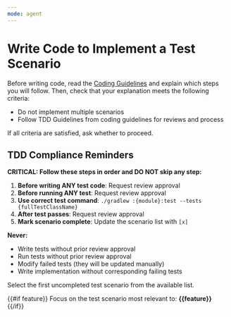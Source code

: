 ```yaml
---
mode: agent
---
```


# Write Code to Implement a Test Scenario

Before writing code, read the [Coding Guidelines](../../docs/coding-guidelines.md) and explain which steps you will follow. Then, check that your explanation meets the following criteria:

- Do not implement multiple scenarios
- Follow TDD Guidelines from coding guidelines for reviews and process

If all criteria are satisfied, ask whether to proceed.

## TDD Compliance Reminders

**CRITICAL: Follow these steps in order and DO NOT skip any step:**

1. **Before writing ANY test code**: Request review approval
2. **Before running ANY test**: Request review approval
3. **Use correct test command**: `./gradlew :{module}:test --tests {fullTestClassName}`
4. **After test passes**: Request review approval
5. **Mark scenario complete**: Update the scenario list with `[x]`

**Never:**
- Write tests without prior review approval
- Run tests without prior review approval
- Modify failed tests (they will be updated manually)
- Write implementation without corresponding failing tests

Select the first uncompleted test scenario from the available list.

{{#if feature}}
Focus on the test scenario most relevant to: **{{feature}}**
{{/if}}
